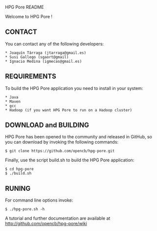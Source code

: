 HPG Pore README

Welcome to HPG Pore !

CONTACT
------- 
  You can contact any of the following developers:

    * Joaquín Tárraga (jtarraga@gmail.es)
    * Susi Gallego (sgaort@gmail)
    * Ignacio Medina (igmecas@gmail.es)

REQUIREMENTS
-------------

To build the HPG Pore application you need to install in your system:

    * Java
    * Maven
    * gcc
    * Hadoop (if you want HPG Pore to run on a Hadoop cluster)


DOWNLOAD and BUILDING
---------------------

  HPG Pore has been opened to the community and released in GitHub, so you can download by invoking the following commands:

    $ git clone https://github.com/opencb/hpg-pore.git
  
  Finally, use the script build.sh to build the HPG Pore application:

    $ cd hpg-pore
    $ ./build.sh

RUNING
-------

  For command line options invoke:

    $ ./hpg-pore.sh -h
    

A tutorial and further documentation are available at http://github.com/opencb/hpg-pore/wiki
